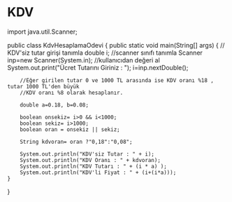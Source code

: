 # KDV
import java.util.Scanner;

public class KdvHesaplamaOdevi {
    public static void main(String[] args) {
        // KDV'siz tutar girişi tanımla
        double i;
        //scanner sınıfı tanımla
        Scanner inp=new Scanner(System.in);
        //kullanıcıdan değeri al
        System.out.print("Ücret Tutarını Giriniz : ");
        i=inp.nextDouble();

        //Eğer girilen tutar 0 ve 1000 TL arasında ise KDV oranı %18 , tutar 1000 TL'den büyük
        //KDV oranı %8 olarak hesaplanır.

        double a=0.18, b=0.08;

        boolean onsekiz= i>0 && i<1000;
        boolean sekiz= i>1000;
        boolean oran = onsekiz || sekiz;

        String kdvoran= oran ?"0,18":"0,08";

        System.out.println("KDV'siz Tutar : " + i);
        System.out.println("KDV Oranı : " + kdvoran);
        System.out.println("KDV Tutarı : " + (i * a) );
        System.out.println("KDV'li Fiyat : " + (i+(i*a)));
    }
}
